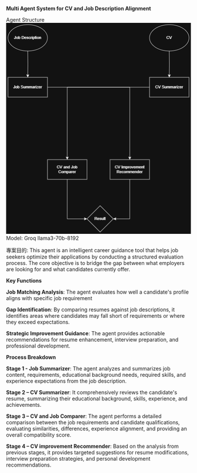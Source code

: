 **Multi Agent System for CV and Job Description Alignment**

Agent Structure
![](https://github.com/AndresLie/CV-and-Job-Desc-Agent/blob/main/Agent%20Stucture.png) \
Model: Groq llama3-70b-8192

專案目的: This agent is an intelligent career guidance tool that helps job seekers optimize their applications by conducting a structured evaluation process. The core objective is to bridge the gap between what employers are looking for and what candidates currently offer.

**Key Functions**

**Job Matching Analysis**: The agent evaluates how well a candidate's profile aligns with specific job requirement

**Gap Identification**: By comparing resumes against job descriptions, it identifies areas where candidates may fall short of requirements or where they exceed expectations.

**Strategic Improvement Guidance**: The agent provides actionable recommendations for resume enhancement, interview preparation, and professional development.

**Process Breakdown**


**Stage 1 - Job Summarizer**: The agent analyzes and summarizes job content, requirements, educational background needs, required skills, and experience expectations from the job description.


**Stage 2 – CV Summarizer**: It comprehensively reviews the candidate's resume, summarizing their educational background, skills, experience, and achievements.


**Stage 3 – CV and Job Comparer**: The agent performs a detailed comparison between the job requirements and candidate qualifications, evaluating similarities, differences, experience alignment, and providing an overall compatibility score.


**Stage 4 – CV improvement Recommender**: Based on the analysis from previous stages, it provides targeted suggestions for resume modifications, interview preparation strategies, and personal development recommendations.

